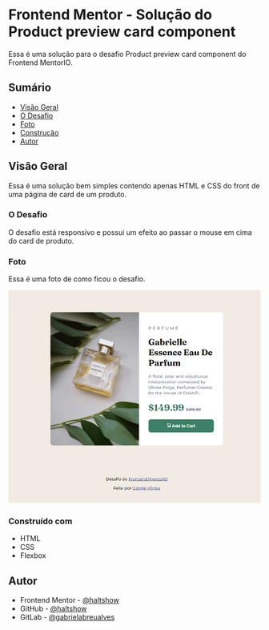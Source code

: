 # Frontend Mentor - Solução do Product preview card component

Essa é uma solução para o desafio Product preview card component do Frontend MentorIO.

## Sumário

- [Visão Geral](#visão-geral)
- [O Desafio](#o-desafio)
- [Foto](#foto)
- [Construção](#construído-com)
- [Autor](#autor)

## Visão Geral

Essa é uma solução bem simples contendo apenas HTML e CSS do front de uma página de card de um produto.

### O Desafio

O desafio está responsivo e possui um efeito ao passar o mouse em cima do card de produto.

### Foto

Essa é uma foto de como ficou o desafio.

![](./screenshot.PNG)

### Construído com

- HTML
- CSS 
- Flexbox

## Autor

- Frontend Mentor - [@haltshow](https://www.frontendmentor.io/profile/haltshow)
- GitHub - [@haltshow](https://github.com/haltshow)
- GitLab - [@gabrielabreualves](https://gitlab.com/gabrielabreualves)

